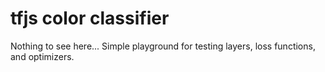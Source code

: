 # tfjs color classifier

Nothing to see here... Simple playground for testing layers, loss functions, and optimizers.
